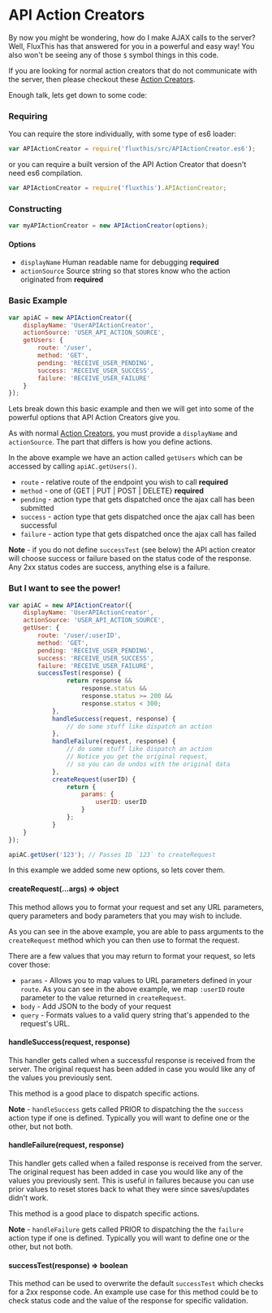 # API Action Creators

By now you might be wondering, how do I make AJAX calls to the server?
Well, FluxThis has that answered for you in a powerful and easy way! You also
won't be seeing any of those `$` symbol things in this code.

If you are looking for normal action creators that do not communicate
with the server, then please checkout these [Action Creators](/#/docs/action-creators).

Enough talk, lets get down to some code:

### Requiring

You can require the store individually, with some type of es6 loader:

```js
var APIActionCreator = require('fluxthis/src/APIActionCreator.es6');
```

or you can require a built version of the API Action Creator that doesn't need es6
compilation.

```js
var APIActionCreator = require('fluxthis').APIActionCreator;
```
### Constructing

```js
var myAPIActionCreator = new APIActionCreator(options);
```

#### Options
- `displayName` Human readable name for debugging **required**
- `actionSource` Source string so that stores know who the action originated from **required**

### Basic Example

```javascript
var apiAC = new APIActionCreator({
    displayName: 'UserAPIActionCreator',
    actionSource: 'USER_API_ACTION_SOURCE',
    getUsers: {
        route: '/user',
        method: 'GET',
        pending: 'RECEIVE_USER_PENDING',
        success: 'RECEIVE_USER_SUCCESS',
        failure: 'RECEIVE_USER_FAILURE'
    }
});
```

Lets break down this basic example and then we will get into some of the powerful options
that API Action Creators give you.

As with normal [Action Creators](/#/docs/action-creators), you must provide a `displayName`
and `actionSource`. The part that differs is how you define actions.

In the above example we have an action called `getUsers` which can be accessed by
calling `apiAC.getUsers()`.

- `route` - relative route of the endpoint you wish to call **required**
- `method` - one of {GET | PUT | POST | DELETE} **required**
- `pending` - action type that gets dispatched once the ajax call has been submitted
- `success` - action type that gets dispatched once the ajax call has been successful
- `failure` - action type that gets dispatched once the ajax call has failed

**Note** - if you do not define `successTest` (see below) the API action creator will choose success
or failure based on the status code of the response. Any 2xx status codes are success,
anything else is a failure.

### But I want to see the power!

```javascript
var apiAC = new APIActionCreator({
    displayName: 'UserAPIActionCreator',
    actionSource: 'USER_API_ACTION_SOURCE',
    getUser: {
        route: '/user/:userID',
        method: 'GET',
        pending: 'RECEIVE_USER_PENDING',
        success: 'RECEIVE_USER_SUCCESS',
        failure: 'RECEIVE_USER_FAILURE',
        successTest(response) {
                return response &&
                    response.status &&
                    response.status >= 200 &&
                    response.status < 300;
            },
            handleSuccess(request, response) {
                // do some stuff like dispatch an action
            },
            handleFailure(request, response) {
                // do some stuff like dispatch an action
                // Notice you get the original request,
                // so you can do undos with the original data
            },
            createRequest(userID) {
                return {
                    params: {
                        userID: userID
                    }
                };
            }
    }
});

apiAC.getUser('123'); // Passes ID `123` to createRequest
```

In this example we added some new options, so lets cover them.

#### createRequest(...args) => object

This method allows you to format your request and set any URL parameters,
query parameters and body parameters that you may wish to include.

As you can see in the above example, you are able to pass arguments
to the `createRequest` method which you can then use to format the request.

There are a few values that you may return to format your request,
so lets cover those:

- `params` - Allows you to map values to URL parameters defined in your `route`. As you
    can see in the above example, we map `:userID` route parameter to the value returned
    in `createRequest`.
- `body` - Add JSON to the body of your request
- `query` - Formats values to a valid query string that's appended to the request's URL.

#### handleSuccess(request, response)

This handler gets called when a successful response is received from the server.
The original request has been added in case you would like any of the values you
previously sent.

This method is a good place to dispatch specific actions.

**Note** - `handleSuccess` gets called PRIOR to dispatching the the `success` action type
if one is defined. Typically you will want to define one or the other, but not both.

#### handleFailure(request, response)

This handler gets called when a failed response is received from the server.
The original request has been added in case you would like any of the values you
previously sent. This is useful in failures because you can use prior values
to reset stores back to what they were since saves/updates didn't work.

This method is a good place to dispatch specific actions.

**Note** - `handleFailure` gets called PRIOR to dispatching the the `failure` action type
if one is defined. Typically you will want to define one or the other, but not both.


#### successTest(response) => boolean

This method can be used to overwrite the default `successTest` which checks for a 2xx response code.
An example use case for this method could be to check status code and the value of the response
for specific validation.
